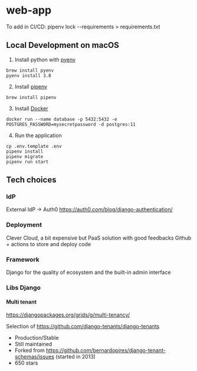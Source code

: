 # web-app

To add in CI/CD:
pipenv lock --requirements > requirements.txt


## Local Development on macOS
1. Install python with [pyenv](https://github.com/pyenv/pyenv)
```
brew install pyenv
pyenv install 3.8
```
2. Install [pipenv](https://pipenv-fork.readthedocs.io/en/latest/install.html)
```
brew install pipenv
```
3. Install [Docker](https://hub.docker.com/editions/community/docker-ce-desktop-mac)
```
docker run --name database -p 5432:5432 -e POSTGRES_PASSWORD=mysecretpassword -d postgres:11
```
4. Run the application
```
cp .env.template .env
pipenv install
pipenv migrate
pipenv run start
```



## Tech choices
### IdP
External IdP -> Auth0
https://auth0.com/blog/django-authentication/

### Deployment
Clever Cloud, a bit expensive but PaaS solution with good feedbacks
Github + actions to store and deploy code

### Framework
Django for the quality of ecosystem and the built-in admin interface

### Libs Django
#### Multi tenant
https://djangopackages.org/grids/g/multi-tenancy/

Selection of https://github.com/django-tenants/django-tenants
* Production/Stable
* Still maintained
* Forked from https://github.com/bernardopires/django-tenant-schemas/issues (started in 2013)
* 650 stars